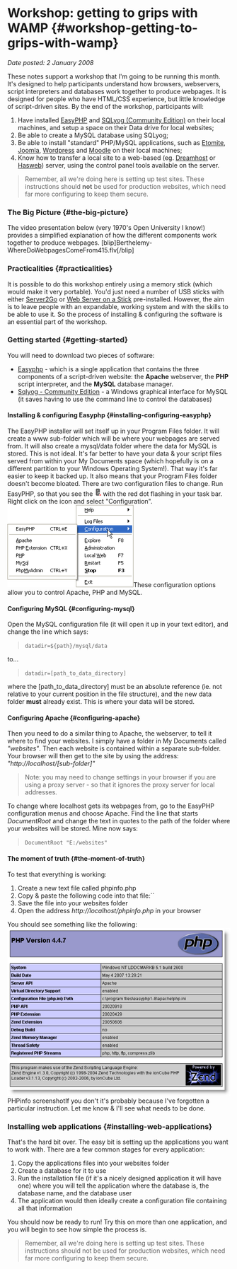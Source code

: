 # Workshop: getting to grips with WAMP {#workshop-getting-to-grips-with-wamp}

_Date posted: 2 January 2008_

These notes support a workshop that I'm going to be running this month. It's designed to help participants understand how browsers, webservers, script interpreters and databases work together to produce webpages. It is designed for people who have HTML/CSS experience, but little knowledge of script-driven sites. By the end of the workshop, participants will:

1.  Have installed [EasyPHP](http://www.easyphp.org/?lang=en) and [SQLyog (Community Edition)](http://www.webyog.com/en/) on their local machines, and setup a space on their Data drive for local websites;
2.  Be able to create a MySQL database using SQLyog;
3.  Be able to install "standard" PHP/MySQL applications, such as [Etomite](http://www.etomite.org/), [Joomla](http://www.joomla.org/), [Wordpress](http://wordpress.org/) and [Moodle](http://moodle.org/) on their local machines;
4.  Know how to transfer a local site to a web-based (eg. [Dreamhost](http://www.dreamhost.com/) or [Hasweb](http://www.hasweb.com/)) server, using the control panel tools available on the server.

> Remember, all we're doing here is setting up test sites. These instructions should **not** be used for production websites, which need far more configuring to keep them secure.

### The Big Picture {#the-big-picture}

The video presentation below (very 1970's Open University I know!) provides a simplified explanation of how the different components work together to produce webpages. [blip]Berthelemy-WhereDoWebpagesComeFrom415.flv[/blip]

### Practicalities {#practicalities}

It is possible to do this workshop entirely using a memory stick (which would make it very portable). You'd just need a number of USB sticks with either [Server2Go](http://www.server2go-web.de/) or [Web Server on a Stick](http://www.chsoftware.net/en/useware/wos/wos.htm) pre-installed. However, the aim is to leave people with an expandable, working system and with the skills to be able to use it. So the process of installing & configuring the software is an essential part of the workshop.

### Getting started {#getting-started}

You will need to download two pieces of software:

*   [Easyphp](http://www.easyphp.org/?lang=en) - which is a single application that contains the three components of a script-driven website: the **Apache** webserver, the **PHP** script interpreter, and the **MySQL** database manager.
*   [Sqlyog - Community Edition](http://www.webyog.com/en/) - a Windows graphical interface for MySQL (it saves having to use the command line to control the databases)

#### Installing & configuring Easyphp {#installing-configuring-easyphp}

The EasyPHP installer will set itself up in your Program Files folder. It will create a www sub-folder which will be where your webpages are served from. It will also create a mysql/data folder where the data for MySQL is stored. This is not ideal. It's far better to have your data & your script files served from within your My Documents space (which hopefully is on a different partition to your Windows Operating System!). That way it's far easier to keep it backed up. It also means that your Program Files folder doesn't become bloated. There are two configuration files to change. Run EasyPHP, so that you see the ![EasyPHP icon](./exportlc.php_files/easyphp.png "EasyPHP icon") with the red dot flashing in your task bar. Right click on the icon and select "Configuration".![EasyPHP configuration menu](./exportlc.php_files/easyphp_configuration.png "EasyPHP configuration menu")These configuration options allow you to control Apache, PHP and MySQL.

#### Configuring MySQL {#configuring-mysql}

Open the MySQL configuration file (it will open it up in your text editor), and change the line which says:

> `datadir=${path}/mysql/data`

to...

> `datadir=[path_to_data_directory]`

where the [path_to_data_directory] must be an absolute reference (ie. not relative to your current position in the file structure), and the new data folder **must** already exist. This is where your data will be stored.

#### Configuring Apache {#configuring-apache}

Then you need to do a similar thing to Apache, the webserver, to tell it where to find your websites. I simply have a folder in My Documents called _"websites"_. Then each website is contained within a separate sub-folder. Your browser will then get to the site by using the address: _"http://localhost/[sub-folder]"_

> Note: you may need to change settings in your browser if you are using a proxy server - so that it ignores the proxy server for local addresses.

To change where localhost gets its webpages from, go to the EasyPHP configuration menus and choose Apache. Find the line that starts _DocumentRoot_ and change the text in quotes to the path of the folder where your websites will be stored. Mine now says:

> `DocumentRoot "E:/websites"`

#### The moment of truth {#the-moment-of-truth}

To test that everything is working:

1.  Create a new text file called phpinfo.php
2.  Copy & paste the following code into that file:``
3.  Save the file into your websites folder
4.  Open the address _http://localhost/phpinfo.php_ in your browser

You should see something like the following:![PHPinfo screenshot](./exportlc.php_files/phpinfo_screenshot.png "PHPinfo screenshot")PHPinfo screenshotIf you don't it's probably because I've forgotten a particular instruction. Let me know & I'll see what needs to be done.

### Installing web applications {#installing-web-applications}

That's the hard bit over. The easy bit is setting up the applications you want to work with. There are a few common stages for every application:

1.  Copy the applications files into your websites folder
2.  Create a database for it to use
3.  Run the installation file (if it's a nicely designed application it will have one) where you will tell the application where the database is, the database name, and the database user
4.  The application would then ideally create a configuration file containing all that information

You should now be ready to run! Try this on more than one application, and you will begin to see how simple the process is.

> Remember, all we're doing here is setting up test sites. These instructions should not be used for production websites, which need far more configuring to keep them secure.